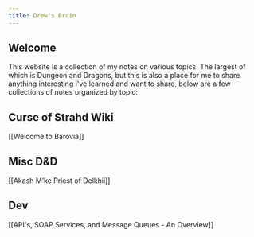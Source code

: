 ```yaml
---
title: Drew's Brain
---
```


## Welcome
This website is a collection of my notes on various topics. The largest of which is Dungeon and Dragons, but this is also a place for me to share anything interesting i've learned and want to share, below are a few collections of notes organized by topic: 

## Curse of Strahd Wiki
[[Welcome to Barovia]]

## Misc D&D
[[Akash M’ke Priest of Delkhii]]

## Dev
[[API's, SOAP Services, and Message Queues - An Overview]]
